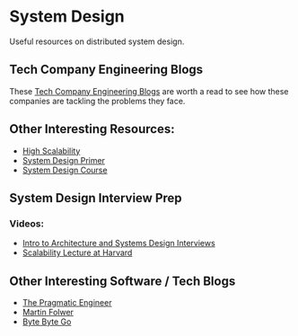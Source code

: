 # System Design
Useful resources on distributed system design.

## Tech Company Engineering Blogs
These [Tech Company Engineering Blogs](/engineering-blogs) are worth a read to see how these companies are tackling the problems they face.



## Other Interesting Resources:

* [High Scalability](http://highscalability.com/)
* [System Design Primer](https://github.com/donnemartin/system-design-primer)
* [System Design Course](https://github.com/karanpratapsingh/system-design)

## System Design Interview Prep

### Videos:

* [Intro to Architecture and Systems Design Interviews](https://www.youtube.com/watch?v=ZgdS0EUmn70)
* [Scalability Lecture at Harvard](https://www.youtube.com/watch?v=-W9F__D3oY4)

## Other Interesting Software / Tech Blogs

* [The Pragmatic Engineer](https://blog.pragmaticengineer.com/)
* [Martin Folwer](https://martinfowler.com/)
* [Byte Byte Go](https://blog.bytebytego.com/)
